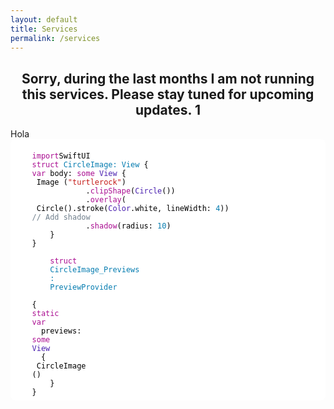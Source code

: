 ```yaml
---
layout: default
title: Services
permalink: /services
---
```

<h2 style="text-align: center">Sorry, during the last months I am not running this services. Please stay tuned for upcoming updates. 1</h2>
<!--
  <table style="width: 100%; horizontal-align: left; margin: 0px 0px">
    <tr>
      <td style="border-style: hidden; width: 33%; text-align: left; vertical-align: top; padding: 0px">
        <img style="display: block; margin-left: auto; margin-right: auto; height: 250px; width: 100%; object-fit: contain" src="../assets/img/galileo.PNG">
      </td>
      <td style="border-style: hidden; width: 33%; text-align: left; vertical-align: top; padding: 0px">
        <img style="display: block; margin-left: auto; margin-right: auto; height: 250px; width: 100%; object-fit: contain" src="../assets/img/granitos.PNG">
      </td>
      <td style="border-style: hidden; width: 33%; text-align: left; vertical-align: top; padding: 0px">
        <img style="display: block; margin-left: auto; margin-right: auto; height: 250px; width: 100%; object-fit: contain" src="../assets/img/campus.PNG">
      </td>
    </tr>
  </table>
-->
Hola


<style>
.hljs-selector-tag {
    color: #aa0d91;
}
.hljs-symbol {
    color: #057CB0;
}
.hljs-title {
    color: #057CB0;
}
.hljs-attribute {
    color: #000;
}
.hljs-tag {
    color: #057CB0;
}
.hljs-built_in {
    color: #5c2699;
}
.hljs-bullet {
    color: #057CB0;
}
.hljs-strong {
    font-weight: bold;
}
.hljs-selector-class {
    color: #9b703f;
}
.hljs-subst {
    color: #000;
}
.hljs-attr {
    color: #057CB0;
}
.hljs-type {
    color: #4B21B0;
}
.hljs-selector-id {
    color: #9b703f;
}
.hljs-builtin-name {
    color: #5c2699;
}
.hljs-params {
    color: #5c2699;
}
.hljs-regexp {
    color: #080;
}
.hljs-link {
    color: #080;
}
.hljs-section {
    color: #057CB0;
}
.hljs {
    display: block;
    color: black;
    padding: 0.5em;
    overflow-x: auto;
}
.hljs-comment {
    color: #707F8C;
}
.hljs-formula {
    background-color: #eee;
    font-style: italic;
}
.hljs-emphasis {
    font-style: italic;
}
.hljs-string {
    color: #c41a16;
}
.hljs-template-variable {
    color: #660;
}
.hljs-variable {
    color: #660;
}
.hljs-meta {
    color: #aa0d91;
}
.hljs-name {
    color: #008;
}
.hljs-doctag {
    font-weight: bold;
}
.hljs-number {
    color: #057CB0;
}
.hljs-literal {
    color: #aa0d91;
}
.hljs-quote {
    color: #707F8C;
}
.hljs-class {
    color: #057CB0;
}
.hljs-keyword {
    color: #aa0d91;
}
.hljs-deletion {
    background-color: #ffc8bd;
}
.hljs-addition {
    background-color: #baeeba;
}
</style>


<code class="hljs" style="background:#FFFFFF;border-radius:8px">
    <span class="hljs-keyword">import</span>SwiftUI
    <span class="hljs-class"><span class="hljs-keyword">struct </span><span class="hljs-title">CircleImage</span>:<span class="hljs-title"> View</span></span> {            
    <span class="hljs-keyword">var</span> body: <span class="hljs-keyword">some</span> <span class="hljs-type">View</span> {                
    <span class="hljs-attribute"> Image</span> (<span class="hljs-string">"turtlerock"</span>)
                .<span class="hljs-literal">clipShape</span>(<span class="hljs-type">Circle</span>())
                .<span class="hljs-literal">overlay</span>(              
    <span class="hljs-attribute"> Circle</span>().<span class="hljs-attribute">stroke</span>(<span class="hljs-type">Color</span>.<span class="hljs-attribute">white</span>, lineWidth: <span class="hljs-number">4</span>))                  
    <span class="hljs-comment">// Add shadow</span>
                .<span class="hljs-literal">shadow</span>(radius: <span class="hljs-number">10</span>)
        }
    }
    <span class="hljs-class">
        <span class="hljs-keyword">struct</span>
        <span class="hljs-title">CircleImage_Previews</span>
        : 
        <span class="hljs-title">PreviewProvider</span>
    </span>
    {           
    <span class="hljs-keyword">static</span>
    <span class="hljs-keyword">var</span>
      previews: 
    <span class="hljs-keyword">some</span>
    <span class="hljs-type">View</span>
      {              
    <span class="hljs-attribute"> CircleImage</span>
    ()
        }
    }
</code>



<!--
  <table style="width: 100%; horizontal-align: center; margin-left: auto; margin-right: auto">
  <tr>
    <td style="border-style: hidden; width: 100%; vertical-align: center; horizontal-align: center">
      <header style="background-color: #F8FAFC; border-radius: 20px; padding: 10px; box-shadow: 0px 0px 10px grey">
        <script charset="utf-8" type="text/javascript" src="//js-eu1.hsforms.net/forms/shell.js"></script><script>hbspt.forms.create({region: "eu1",portalId: "24911257",formId: "07fe559d-ca81-41ad-b091-f3d32cd5bd93"});</script>
      </header>
    </td>
    </tr>
</table>
-->



